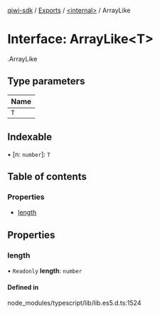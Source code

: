 [qiwi-sdk](../README.md) / [Exports](../modules.md) / [<internal\>](../modules/internal_.md) / ArrayLike

# Interface: ArrayLike<T\>

[<internal>](../modules/internal_.md).ArrayLike

## Type parameters

| Name |
| :------ |
| `T` |

## Indexable

▪ [n: `number`]: `T`

## Table of contents

### Properties

- [length](internal_.ArrayLike.md#length)

## Properties

### length

• `Readonly` **length**: `number`

#### Defined in

node_modules/typescript/lib/lib.es5.d.ts:1524
